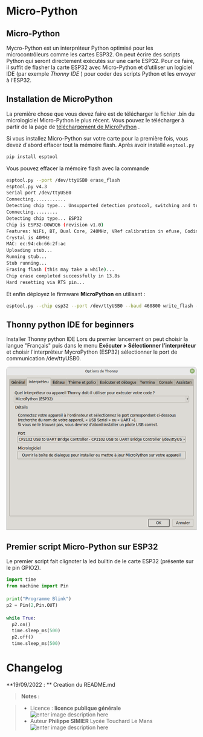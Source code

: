 ﻿# Micro-Python

## Micro-Python 

Mycro-Python est un interpréteur Python optimisé pour les microcontrôleurs comme les cartes ESP32. On peut écrire des scripts Python qui seront directement exécutés sur une carte ESP32. Pour ce faire, il suffit de flasher la carte ESP32 avec Micro-Python  et d’utiliser un logiciel IDE (par exemple _Thonny IDE_ ) pour coder des scripts Python et les envoyer à l’ESP32.

## Installation de MicroPython

La première chose que vous devez faire est de télécharger le fichier .bin du micrologiciel Micro-Python le plus récent.  Vous pouvez le télécharger à partir de la page de [téléchargement de MicroPython](https://micropython.org/download/esp32/) .

Si vous installez Micro-Python sur votre carte pour la première fois, vous devez d'abord effacer tout la mémoire  flash.
Après avoir installé `esptool.py`
```bash
pip install esptool
```
Vous pouvez effacer la mémoire flash avec la commande
```bash
esptool.py --port /dev/ttyUSB0 erase_flash
esptool.py v4.3
Serial port /dev/ttyUSB0
Connecting............
Detecting chip type... Unsupported detection protocol, switching and trying again...
Connecting.........
Detecting chip type... ESP32
Chip is ESP32-D0WDQ6 (revision v1.0)
Features: WiFi, BT, Dual Core, 240MHz, VRef calibration in efuse, Coding Scheme None
Crystal is 40MHz
MAC: ec:94:cb:66:2f:ac
Uploading stub...
Running stub...
Stub running...
Erasing flash (this may take a while)...
Chip erase completed successfully in 13.8s
Hard resetting via RTS pin...


```
Et enfin déployez le firmware **MicroPython** en utilisant :

```bash
esptool.py --chip esp32 --port /dev/ttyUSB0 --baud 460800 write_flash -z 0x1000 esp32-20220618-v1.19.1.bin
```
## Thonny python IDE for beginners

Installer Thonny python IDE
Lors du premier lancement on peut choisir la langue "Français"
puis dans le menu **Exécuter > Sélectionner l’interpréteur** et  choisir l'interpréteur MycroPython (ESP32) 
sélectionner le port de communication /dev/ttyUSB0.

![le clavier](/21_carte_clavier_snir/05_Micro_Python/Options_interpreteur.png) 

## Premier script Micro-Python sur ESP32

Le premier script fait clignoter la led builtin de le carte ESP32 (présente sur le pin GPIO2).
```python
import time
from machine import Pin

print("Programme Blink")
p2 = Pin(2,Pin.OUT)

while True:
  p2.on()
  time.sleep_ms(500)
  p2.off()
  time.sleep_ms(500)
```



# Changelog

**19/09/2022 : ** Creation du README.md 

> **Notes :**


> - Licence : **licence publique générale** ![enter image description here](https://img.shields.io/badge/licence-GPL-green.svg)
> - Auteur **Philippe SIMIER** Lycée Touchard Le Mans
>  ![enter image description here](https://img.shields.io/badge/built-passing-green.svg)
<!-- TOOLBOX 
